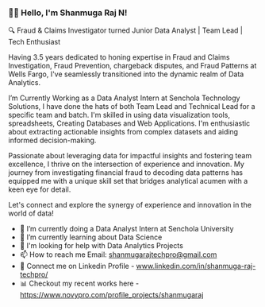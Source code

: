 ### 🙋‍♂️ Hello, I'm Shanmuga Raj N! 

🔍 Fraud & Claims Investigator turned Junior Data Analyst | Team Lead | Tech Enthusiast

Having  3.5 years dedicated to honing expertise in Fraud and Claims Investigation, Fraud Prevention, chargeback disputes, and Fraud Patterns at Wells Fargo, I've seamlessly transitioned into the dynamic realm of Data Analytics.

I’m Currently Working as a Data Analyst Intern at Senchola Technology Solutions, I have done the hats of both Team Lead and Technical Lead for a specific team and batch. I'm skilled in using data visualization tools, spreadsheets, Creating Databases and Web Applications. I'm enthusiastic about extracting actionable insights from complex datasets and aiding informed decision-making.

Passionate about leveraging data for impactful insights and fostering team excellence, I thrive on the intersection of experience and innovation. My journey from investigating financial fraud to decoding data patterns has equipped me with a unique skill set that bridges analytical acumen with a keen eye for detail.

Let's connect and explore the synergy of experience and innovation in the world of data!

- 👀 I’m currently doing a Data Analyst Intern at Senchola University
- 🌱 I’m currently learning about Data Science
- 📢 I'm looking for help with Data Analytics Projects
- 📫 How to reach me Email: shanmugarajtechpro@gmail.com
- 👦 Connect me on Linkedin Profile - www.linkedin.com/in/shanmuga-raj-techpro/
- 📊 Checkout my recent works here - https://www.novypro.com/profile_projects/shanmugaraj 
